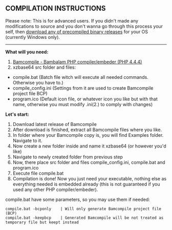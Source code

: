 COMPILATION INSTRUCTIONS
------------------------

Please note: This is for advanced users. If you didn't made any modifications to source and you don't wanna go through this process your self, then [download any of precompiled binary releases](https://github.com/xZero707/xzbase64/releases) for your OS (currently Windows only).


----------

**What will you need:**

1. [Bamcompile - Bambalam PHP compiler/embeder (PHP 4.4.4)](https://github.com/xZero707/Bamcompile/releases)
2. xzbase64 src folder and files:
+ compile.bat (Batch file witch will execute all needed commands. Otherwise you have to.)
+ compile_config.ini (Settings from it are used to create Bamcompile project file BCP)
+ program.ico (Default icon file, or whatever icon you like but with that name, otherwise you must modify .ini(2.) to comply with changes)


**Let's start:**

1. Download latest release of Bamcompile
2. After download is finished, extract all Bamcompile files where you like.
3. In folder where your Bamcompile copy is, you will find Examples folder. Navigate to it.
4. Now create a new folder inside and name it xzbase64 (or however you'd like)
5. Navigate to newly created folder from previous step
6. Now, there place src folder and files compile_config.ini, compile.bat and program.ico
7. Execute file compile.bat
8. Compilation is done! Now you just need your executable, nothing else as everything needed is embedded already (this is not guaranteed if you used any other PHP compiler/embeder).


compile.bat have some parameters, so you may use them if needed:
```
compile.bat -bcponly    | Will only generate Bamcompile project file (BCP)
compile.bat -keepbcp    | Generated Bamcompile will be not treated as temporary file but keept instead
```